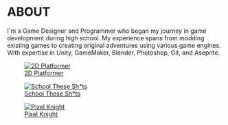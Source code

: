 
<div class="page-content">


# ABOUT

I'm a Game Designer and Programmer who began my journey in game development during high school. My experience spans from modding existing games to creating original adventures using various game engines. With expertise in Unity, GameMaker, Blender, Photoshop, Git, and Aseprite.








<div class="image-gallery">
    <figure>
        <a href="#" onclick="loadContent('/portfolio/content/games/2d-platformer/content.md'); updateSidebarForContent('/portfolio/content/games/2d-platformer/content.md'); return false;">
            <img src="https://danielnoam.github.io/portfolio/assets/2d-platformer/main.gif" alt="2D Platformer">
            <figcaption>2D Platformer</figcaption>
        </a>
    </figure>
    <figure>
        <a href="#" onclick="loadContent('/portfolio/content/games/school-these-shits/content.md'); updateSidebarForContent('/portfolio/content/games/school-these-shits/content.md'); return false;">
            <img src="https://danielnoam.github.io/portfolio/assets/school-these-shits/main.png" alt="School These Sh*ts">
            <figcaption>School These Sh*ts</figcaption>
        </a>
    </figure>
    <figure>
        <a href="#" onclick="loadContent('/portfolio/content/games/pixel-knight/content.md'); updateSidebarForContent('/portfolio/content/games/pixel-knight/content.md'); return false;">
            <img src="https://danielnoam.github.io/portfolio/assets/pixel-knight/fireplace.gif" alt="Pixel Knight">
            <figcaption>Pixel Knight</figcaption>
        </a>
    </figure>
</div>

</div>






